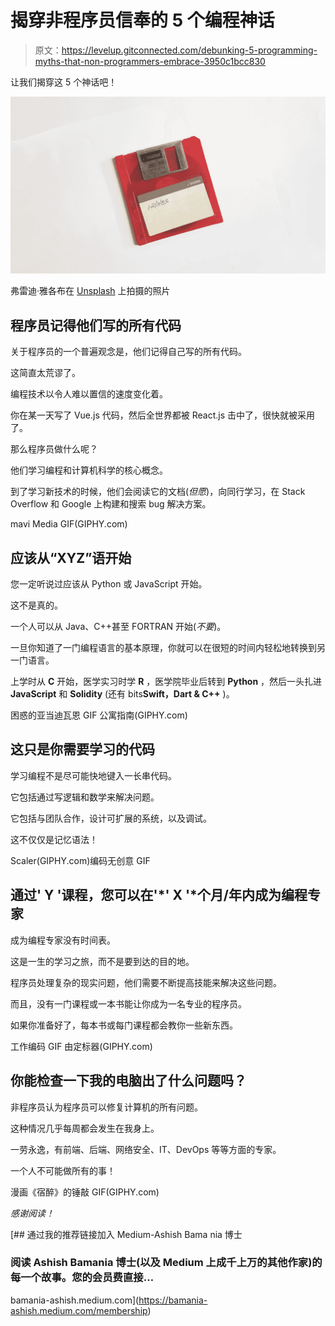 # 揭穿非程序员信奉的 5 个编程神话

> 原文：<https://levelup.gitconnected.com/debunking-5-programming-myths-that-non-programmers-embrace-3950c1bcc830>

让我们揭穿这 5 个神话吧！

![](img/b1b8c4e4a9262d4190c72f04f92a158e.png)

弗雷迪·雅各布在 [Unsplash](https://unsplash.com?utm_source=medium&utm_medium=referral) 上拍摄的照片

## 程序员记得他们写的所有代码

关于程序员的一个普遍观念是，他们记得自己写的所有代码。

这简直太荒谬了。

编程技术以令人难以置信的速度变化着。

你在某一天写了 Vue.js 代码，然后全世界都被 React.js 击中了，很快就被采用了。

那么程序员做什么呢？

他们学习编程和计算机科学的核心概念。

到了学习新技术的时候，他们会阅读它的文档(*但愿*)，向同行学习，在 Stack Overflow 和 Google 上构建和搜索 bug 解决方案。

mavi Media GIF(GIPHY.com)

## 应该从“XYZ”语开始

您一定听说过应该从 Python 或 JavaScript 开始。

这不是真的。

一个人可以从 Java、C++甚至 FORTRAN 开始(*不要*)。

一旦你知道了一门编程语言的基本原理，你就可以在很短的时间内轻松地转换到另一门语言。

上学时从 **C** 开始，医学实习时学 **R** ，医学院毕业后转到 **Python** ，然后一头扎进 **JavaScript** 和 **Solidity** (还有 bits**Swift，Dart & C++** )。

困惑的亚当迪瓦恩 GIF 公寓指南(GIPHY.com)

## 这只是你需要学习的代码

学习编程不是尽可能快地键入一长串代码。

它包括通过写逻辑和数学来解决问题。

它包括与团队合作，设计可扩展的系统，以及调试。

这不仅仅是记忆语法！

Scaler(GIPHY.com)编码无创意 GIF

## 通过' Y '课程，您可以在'*' X '*个月/年内成为编程专家

成为编程专家没有时间表。

这是一生的学习之旅，而不是要到达的目的地。

程序员处理复杂的现实问题，他们需要不断提高技能来解决这些问题。

而且，没有一门课程或一本书能让你成为一名专业的程序员。

如果你准备好了，每本书或每门课程都会教你一些新东西。

工作编码 GIF 由定标器(GIPHY.com)

## 你能检查一下我的电脑出了什么问题吗？

非程序员认为程序员可以修复计算机的所有问题。

这种情况几乎每周都会发生在我身上。

一劳永逸，有前端、后端、网络安全、IT、DevOps 等等方面的专家。

一个人不可能做所有的事！

漫画《宿醉》的锤敲 GIF(GIPHY.com)

*感谢阅读！*

[](https://bamania-ashish.medium.com/membership) [## 通过我的推荐链接加入 Medium-Ashish Bama nia 博士

### 阅读 Ashish Bamania 博士(以及 Medium 上成千上万的其他作家)的每一个故事。您的会员费直接…

bamania-ashish.medium.com](https://bamania-ashish.medium.com/membership)